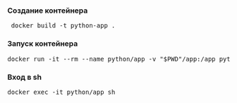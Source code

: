### Создание контейнера

<pre> docker build -t python-app .</pre>

### Запуск контейнера

<pre>docker run -it --rm --name python/app -v "$PWD"/app:/app python-app</pre>

### Вход в sh

<pre>docker exec -it python/app sh</pre>